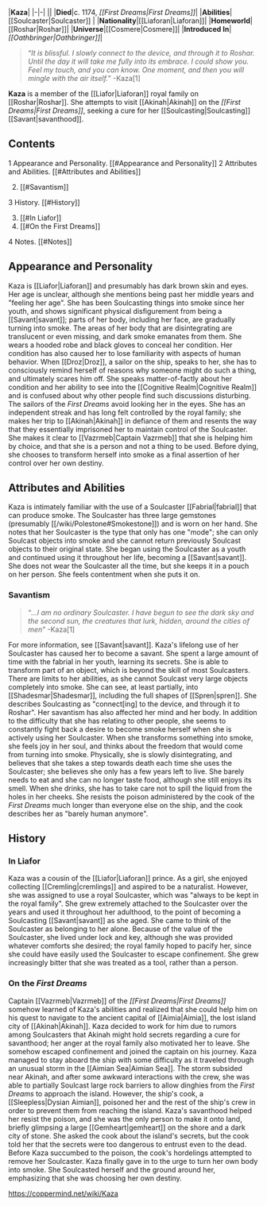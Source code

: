 |**Kaza**|
|-|-|
||
|**Died**|c. 1174, *[[First Dreams\|First Dreams]]*|
|**Abilities**|[[Soulcaster\|Soulcaster]] |
|**Nationality**|[[Liaforan\|Liaforan]]|
|**Homeworld**|[[Roshar\|Roshar]]|
|**Universe**|[[Cosmere\|Cosmere]]|
|**Introduced In**|*[[Oathbringer\|Oathbringer]]*|

>“*It is blissful. I slowly connect to the device, and through it to Roshar. Until the day it will take me fully into its embrace. I could show you. Feel my touch, and you can know. One moment, and then you will mingle with the air itself.*”
\-Kaza[1]


**Kaza** is a member of the [[Liafor\|Liaforan]] royal family on [[Roshar\|Roshar]]. She attempts to visit [[Akinah\|Akinah]] on the *[[First Dreams\|First Dreams]]*, seeking a cure for her [[Soulcasting\|Soulcasting]] [[Savant\|savanthood]].

## Contents

1 Appearance and Personality. [[#Appearance and Personality]] 
2 Attributes and Abilities. [[#Attributes and Abilities]] 

2. [[#Savantism]] 


3 History. [[#History]] 

3. [[#In Liafor]] 
3. [[#On the First Dreams]] 


4 Notes. [[#Notes]] 


## Appearance and Personality
Kaza is [[Liafor\|Liaforan]] and presumably has dark brown skin and eyes. Her age is unclear, although she mentions being past her middle years and "feeling her age". She has been Soulcasting things into smoke since her youth, and shows significant physical disfigurement from being a [[Savant\|savant]]; parts of her body, including her face, are gradually turning into smoke. The areas of her body that are disintegrating are translucent or even missing, and dark smoke emanates from them. She wears a hooded robe and black gloves to conceal her condition.
Her condition has also caused her to lose familiarity with aspects of human behavior. When [[Droz\|Droz]], a sailor on the ship, speaks to her, she has to consciously remind herself of reasons why someone might do such a thing, and ultimately scares him off. She speaks matter-of-factly about her condition and her ability to see into the [[Cognitive Realm\|Cognitive Realm]] and is confused about why other people find such discussions disturbing. The sailors of the *First Dreams* avoid looking her in the eyes.
She has an independent streak and has long felt controlled by the royal family; she makes her trip to [[Akinah\|Akinah]] in defiance of them and resents the way that they essentially imprisoned her to maintain control of the Soulcaster. She makes it clear to [[Vazrmeb\|Captain Vazrmeb]] that she is helping him by choice, and that she is a person and not a thing to be used. Before dying, she chooses to transform herself into smoke as a final assertion of her control over her own destiny.

## Attributes and Abilities
Kaza is intimately familiar with the use of a Soulcaster [[Fabrial\|fabrial]] that can produce smoke. The Soulcaster has three large gemstones (presumably [[/wiki/Polestone#Smokestone]]) and is worn on her hand. She notes that her Soulcaster is the type that only has one "mode"; she can only Soulcast objects into smoke and she cannot return previously Soulcast objects to their original state. She began using the Soulcaster as a youth and continued using it throughout her life, becoming a [[Savant\|savant]]. She does not wear the Soulcaster all the time, but she keeps it in a pouch on her person. She feels contentment when she puts it on.

### Savantism
>“*...I am no ordinary Soulcaster. I have begun to see the dark sky and the second sun, the creatures that lurk, hidden, around the cities of men*”
\-Kaza[1]


 
For more information, see [[Savant\|savant]].
Kaza's lifelong use of her Soulcaster has caused her to become a savant. She spent a large amount of time with the fabrial in her youth, learning its secrets. She is able to transform part of an object, which is beyond the skill of most Soulcasters. There are limits to her abilities, as she cannot Soulcast very large objects completely into smoke. She can see, at least partially, into [[Shadesmar\|Shadesmar]], including the full shapes of [[Spren\|spren]]. She describes Soulcasting as "connect[ing] to the device, and through it to Roshar".
Her savantism has also affected her mind and her body. In addition to the difficulty that she has relating to other people, she seems to constantly fight back a desire to become smoke herself when she is actively using her Soulcaster. When she transforms something into smoke, she feels joy in her soul, and thinks about the freedom that would come from turning into smoke. Physically, she is slowly disintegrating, and believes that she takes a step towards death each time she uses the Soulcaster; she believes she only has a few years left to live. She barely needs to eat and she can no longer taste food, although she still enjoys its smell. When she drinks, she has to take care not to spill the liquid from the holes in her cheeks. She resists the poison administered by the cook of the *First Dreams* much longer than everyone else on the ship, and the cook describes her as "barely human anymore".

## History
 
### In Liafor
Kaza was a cousin of the [[Liafor\|Liaforan]] prince. As a girl, she enjoyed collecting [[Cremling\|cremlings]] and aspired to be a naturalist. However, she was assigned to use a royal Soulcaster, which was "always to be kept in the royal family". She grew extremely attached to the Soulcaster over the years and used it throughout her adulthood, to the point of becoming a Soulcasting [[Savant\|savant]] as she aged. She came to think of the Soulcaster as belonging to her alone. Because of the value of the Soulcaster, she lived under lock and key, although she was provided whatever comforts she desired; the royal family hoped to pacify her, since she could have easily used the Soulcaster to escape confinement. She grew increasingly bitter that she was treated as a tool, rather than a person.

### On the *First Dreams*
Captain [[Vazrmeb\|Vazrmeb]] of the *[[First Dreams\|First Dreams]]* somehow learned of Kaza's abilities and realized that she could help him on his quest to navigate to the ancient capital of [[Aimia\|Aimia]], the lost island city of [[Akinah\|Akinah]]. Kaza decided to work for him due to rumors among Soulcasters that Akinah might hold secrets regarding a cure for savanthood; her anger at the royal family also motivated her to leave. She somehow escaped confinement and joined the captain on his journey.
Kaza managed to stay aboard the ship with some difficulty as it traveled through an unusual storm in the [[Aimian Sea\|Aimian Sea]]. The storm subsided near Akinah, and after some awkward interactions with the crew, she was able to partially Soulcast large rock barriers to allow dinghies from the *First Dreams* to approach the island. However, the ship's cook, a [[Sleepless\|Dysian Aimian]], poisoned her and the rest of the ship's crew in order to prevent them from reaching the island. Kaza's savanthood helped her resist the poison, and she was the only person to make it onto land, briefly glimpsing a large [[Gemheart\|gemheart]] on the shore and a dark city of stone. She asked the cook about the island's secrets, but the cook told her that the secrets were too dangerous to entrust even to the dead.
Before Kaza succumbed to the poison, the cook's hordelings attempted to remove her Soulcaster. Kaza finally gave in to the urge to turn her own body into smoke. She Soulcasted herself and the ground around her, emphasizing that she was choosing her own destiny.



https://coppermind.net/wiki/Kaza